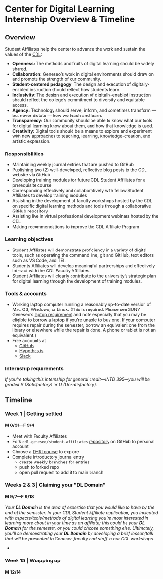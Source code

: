 # Center for Digital Learning Internship Overview & Timeline

## Overview

Student Affiliates help the center to advance the work and sustain the values of the 
[CDL](https://www.geneseo.edu/cdl):

- **Openness:** The methods and fruits of digital learning should be widely shared.
- **Collaboration:** Geneseo’s work in digital environments should draw on and promote the strength of our community.
- **Student-centered pedagogy:** The design and execution of digitally-enabled instruction should reflect how students learn.
- **Inclusivity:** The design and execution of digitally-enabled instruction should reflect the college’s commitment to diversity and equitable access.
- **Agency:** Technology should serve, inform, and sometimes transform — but never dictate — how we teach and learn.
- **Transparency:** Our community should be able to know what our tools for digital learning know about them, and how that knowledge is used.
- **Creativity:** Digital tools should be a means to explore and experiment with new approaches to teaching, learning, knowledge-creation, and artistic expression.

### Responsibilities

- Maintaining weekly journal entries that are pushed to GitHub
- Publishing two (2) well-developed, reflective blog posts to the CDL website via GitHub
- Developing training modules for future CDL Student Affiliates for a prerequisite course
- Corresponding effectively and collaboratively with fellow Student Affiliates to develop training modules
- Assisting in the development of faculty workshops hosted by the CDL on specific digital learning methods and tools through a collaborative GitHub repository
- Assisting live in virtual professional development webinars hosted by the CDL
- Making recommendations to improve the CDL Affiliate Program

### Learning objectives

- Student Affiliates will demonstrate proficiency in a variety of digital tools, such as operating the command line, git and GitHub, text editors such as VS Code, and TEI.
- Students Affiliates will develop meaningful partnerships and effectively interact with the CDL Faculty Affiliates.
- Student Affiliates will clearly contribute to the university’s strategic plan for digital learning through the development of training modules.

### Tools & accounts

- Working laptop computer running a reasonably up-to-date version of Mac OS, Windows, or Linux. (This is required. Please see SUNY Geneseo’s [laptop requirement](https://www.geneseo.edu/cit/computer_requirements) and note especially that you may be eligible to [borrow a laptop](https://docs.google.com/a/geneseo.edu/forms/d/e/1FAIpQLSeX2KIwkvUMvyx9Jg3Beu9z5pw5q4xMFmhojYbNaAJnUPY4tA/viewform?c=0&w=1) if you’re unable to buy one. If your computer requires repair during the semester, borrow an equivalent one from the library or elsewhere while the repair is done. A phone or tablet is not an equivalent.)
- Free accounts at
	- [GitHub](https://github.com)
    - [Hypothes.is](https://web.hypothes.is/)
    - [Slack](https://slack.com)
    
### Internship requirements

*If you're taking this internship for general credit—INTD 395—you will be graded S (Satisfactory) or U (Unsatisfactory).*

## Timeline

### Week 1 | Getting settled

#### M 8/31—F 9/4

- Meet with Faculty Affiliates
- Fork `cdl-geneseo/student-affiliates` [repository](https://github.com/cdl-geneseo/student-affiliates) on GitHub to personal account
- Choose a [DHRI course](https://github.com/DHRI-Curriculum) to explore
- Complete introductory journal entry
    - create weekly branches for entries
    - push to forked repo
    - open pull request to add it to main branch

### Weeks 2 & 3 | Claiming your "DL Domain"

#### M 9/7—F 9/18

*Your **DL Domain** is the area of expertise that you would like to have by the end of the semester. In your CDL Student Affiliate application, you indicated with aspects/tools/methods of digital learning you're most interested in learning more about in your time as an affiliate; this could be your **DL Domain** for the semester, or you could choose something else. Ultimately, you'll be demonstrating your **DL Domain** by developing a brief lesson/talk that will be presented to Geneseo faculty and staff in our CDL workshops.*

- 


### Week 15 | Wrapping up

#### M 12/14






















